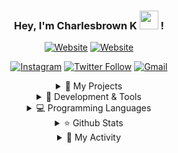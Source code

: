<div align="center">

### Hey, I'm Charlesbrown K <img src="https://media.giphy.com/media/hvRJCLFzcasrR4ia7z/giphy.gif" width="30px"> !

[![Website](https://img.shields.io/badge/About.me-000000?style=for-the-badge&logo=About.me&logoColor=white)](https://charlesbrownk.github.io/about/)
[![Website](https://img.shields.io/badge/DevBlog-000000?style=for-the-badge&logo=About.me&logoColor=white)](https://charlesbrownk.github.io/)

[![Instagram](http://img.shields.io/badge/-Instagram-lightyellow?style=for-the-badge&logo=Instagram)](https://www.instagram.com/junghoon_kim04/)
[![Twitter Follow](https://img.shields.io/badge/Twitter-1DA1F2?style=for-the-badge&logo=twitter&logoColor=white)](https://twitter.com/intent/follow?screen_name=Junghoo47593127)
[![Gmail](https://img.shields.io/badge/Gmail-D14836?style=for-the-badge&logo=gmail&logoColor=white)](mailto:charlesbrownk0418@gmail.com)

<details>
  
  <summary> 📌 My Projects </summary> <br>

  <a href="https://github.com/CharlesbrownK/Hey-bugo">
        <img src="https://github-readme-stats.vercel.app/api/pin/?username=charlesbrownk&repo=Hey-bugo&title_color=ffffff&text_color=c9cacc&icon_color=2bbc8a&bg_color=1d1f21&hide_border=true&hide=html">
  </a>
  <a href="https://github.com/CharlesbrownK/py_GTA5">
        <img src="https://github-readme-stats.vercel.app/api/pin/?username=charlesbrownk&repo=py_GTA5&title_color=ffffff&text_color=c9cacc&icon_color=2bbc8a&bg_color=1d1f21&hide_border=true">
  </a>
  <a href="https://github.com/CharlesbrownK/Python_Web_Crawlings">
    <img src="https://github-readme-stats.vercel.app/api/pin/?username=charlesbrownk&repo=Python_Web_Crawlings&title_color=ffffff&text_color=c9cacc&icon_color=2bbc8a&bg_color=1d1f21&hide_border=true">
  </a>

</details>
<details>
  
  <summary> 🚀 Development & Tools </summary> <br>

  [![vsc](https://img.shields.io/badge/Visual_Studio_Code-0078D4?style=for-the-badge&logo=visual%20studio%20code&logoColor=white)](https://code.visualstudio.com/)
  [![sublime4](https://img.shields.io/badge/sublime_text-%23575757.svg?&style=for-the-badge&logo=sublime-text&logoColor=important)](https://www.sublimetext.com/)
  
  [![flask](https://img.shields.io/badge/Flask-000000?style=for-the-badge&logo=flask&logoColor=white)](https://flask.palletsprojects.com/en/2.0.x/)
  [![django](https://img.shields.io/badge/Django-092E20?style=for-the-badge&logo=django&logoColor=green)](https://www.djangoproject.com/)
  [![docker](https://img.shields.io/badge/Docker-2CA5E0?style=for-the-badge&logo=docker&logoColor=white)](https://www.docker.com/)
  
  [![mysql](https://img.shields.io/badge/MySQL-005C84?style=for-the-badge&logo=mysql&logoColor=white)](https://www.mysql.com/)
  [![sqlite3](https://img.shields.io/badge/SQLite-07405E?style=for-the-badge&logo=sqlite&logoColor=white)](https://docs.python.org/ko/3/library/sqlite3.html)
  
  [![windows](https://img.shields.io/badge/Windows-0078D6?style=for-the-badge&logo=windows&logoColor=white)](https://www.microsoft.com/ko-kr/windows?r=1)
  [![linux mint](https://img.shields.io/badge/Linux_Mint-87CF3E?style=for-the-badge&logo=linux-mint&logoColor=white)](https://linuxmint.com/)
  [![github](https://img.shields.io/badge/github%20-%23121011.svg?&style=for-the-badge&logo=github&logoColor=white)](https://github.com/CharlesbrownK)
  [![git](https://img.shields.io/badge/git%20-%23F05033.svg?&style=for-the-badge&logo=git&logoColor=white)](https://git-scm.com/)
  
</details>
<details>
  
  <summary> 💻 Programming Languages </summary> <br>

  ![Python](https://img.shields.io/badge/Python-FFD43B?style=for-the-badge&logo=python&logoColor=blue)
  ![Tensorflow](https://img.shields.io/badge/TensorFlow-FF6F00?style=for-the-badge&logo=TensorFlow&logoColor=white)
  ![Keras](https://img.shields.io/badge/Keras-D00000?style=for-the-badge&logo=Keras&logoColor=white)
  ![Java](https://img.shields.io/badge/Java-ED8B00?style=for-the-badge&logo=java&logoColor=white)
  ![JSON](https://img.shields.io/badge/json-5E5C5C?style=for-the-badge&logo=json&logoColor=white)

</details>
<details>

  <summary> ⭐ Github Stats </summary> <br>
   
  <img src='https://github-readme-stats.vercel.app/api?username=charlesbrownk&show_icons=true&count_private=true&include_all_commits=true&hide_border=true&line_height=27'/> <br>
    <img src="https://github-readme-stats.vercel.app/api/top-langs/?username=charlesbrownk&show_icons=true&hide=php,html,typescript,css,markdown&theme=gotham&line_height=27&hide_border=true">
</details>
<details>
  <summary> 📅 My Activity </summary> <br>
  
  <img src="https://ghchart.rshah.org/CharlesbrownK">
  
</details>
</div>
